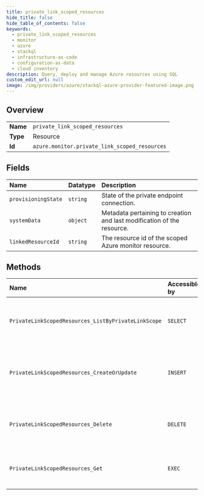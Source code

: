 ```yaml
---
title: private_link_scoped_resources
hide_title: false
hide_table_of_contents: false
keywords:
  - private_link_scoped_resources
  - monitor
  - azure    
  - stackql
  - infrastructure-as-code
  - configuration-as-data
  - cloud inventory
description: Query, deploy and manage Azure resources using SQL
custom_edit_url: null
image: /img/providers/azure/stackql-azure-provider-featured-image.png
---
```

  
    

## Overview
<table><tbody>
<tr><td><b>Name</b></td><td><code>private_link_scoped_resources</code></td></tr>
<tr><td><b>Type</b></td><td>Resource</td></tr>
<tr><td><b>Id</b></td><td><code>azure.monitor.private_link_scoped_resources</code></td></tr>
</tbody></table>

## Fields
| Name | Datatype | Description |
|:-----|:---------|:------------|
| `provisioningState` | `string` | State of the private endpoint connection. |
| `systemData` | `object` | Metadata pertaining to creation and last modification of the resource. |
| `linkedResourceId` | `string` | The resource id of the scoped Azure monitor resource. |
## Methods
| Name | Accessible by | Required Params | Description |
|:-----|:--------------|:----------------|:------------|
| `PrivateLinkScopedResources_ListByPrivateLinkScope` | `SELECT` | `resourceGroupName, scopeName, subscriptionId` | Gets all private endpoint connections on a private link scope. |
| `PrivateLinkScopedResources_CreateOrUpdate` | `INSERT` | `name, resourceGroupName, scopeName, subscriptionId` | Approve or reject a private endpoint connection with a given name. |
| `PrivateLinkScopedResources_Delete` | `DELETE` | `name, resourceGroupName, scopeName, subscriptionId` | Deletes a private endpoint connection with a given name. |
| `PrivateLinkScopedResources_Get` | `EXEC` | `name, resourceGroupName, scopeName, subscriptionId` | Gets a scoped resource in a private link scope. |
